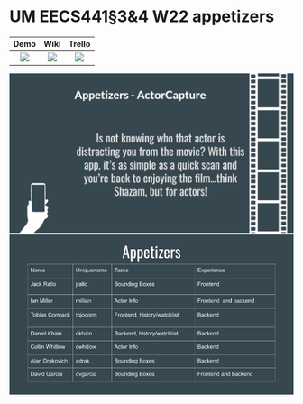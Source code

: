 # UM EECS441§3&4 W22 appetizers

| Demo  |  Wiki |  Trello  |
|:-----:|:-----:|:--------:|
|[<img src="https://eecs441.eecs.umich.edu/img/admin/video.png">][demo_page]|[<img src="https://eecs441.eecs.umich.edu/img/admin/wiki.png">][wiki_page]|[<img src="https://eecs441.eecs.umich.edu/img/admin/trello.png">][process_page]|

![Elevator Pitch](https://github.com/collinwhitlow/appetizers/blob/210743003fe5fae2e9970552b46cf57109b6b3fa/elevatorpitch.JPG) <!-- MUST be placed in user-images.githubusercontent.com -->
![Team Slide](https://raw.githubusercontent.com/collinwhitlow/appetizers/main/Skeletal%20Product.jpg?token=GHSAT0AAAAAABSHNE4ZURFTISAIMDSLE2RGYS6DF2A) <!-- MUST be placed in user-images.githubusercontent.com -->


[demo_page]: https://www.youtube.com/watch?v=kIQmYgFqIYE
[wiki_page]: https://github.com/collinwhitlow/appetizers/wiki
[process_page]: https://trello.com/b/6pPl08ex/appetizers

